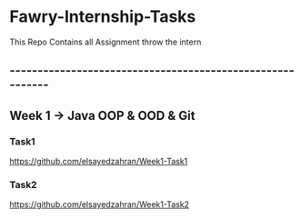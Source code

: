# Fawry-Internship-Tasks
This Repo Contains all Assignment throw the intern

## ----------------------------------------------------------

## Week 1 -> Java OOP & OOD & Git
### Task1
https://github.com/elsayedzahran/Week1-Task1
### Task2
https://github.com/elsayedzahran/Week1-Task2
